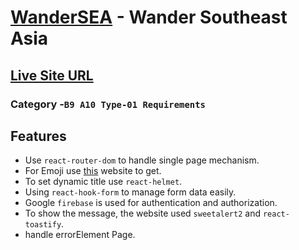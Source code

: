 # [WanderSEA](http://localhost:5173/) - Wander Southeast Asia

## [Live Site URL](http://localhost:5173/)

### Category -`B9 A10 Type-01 Requirements`

## Features
- Use `react-router-dom` to handle single page mechanism.
- For Emoji use [this](https://getemoji.com/) website to get.
- To set dynamic title use `react-helmet`.
- Using `react-hook-form` to manage form data easily.
- Google `firebase` is used for authentication and authorization.
- To show the message, the website used `sweetalert2` and `react-toastify`.
- handle errorElement Page.

